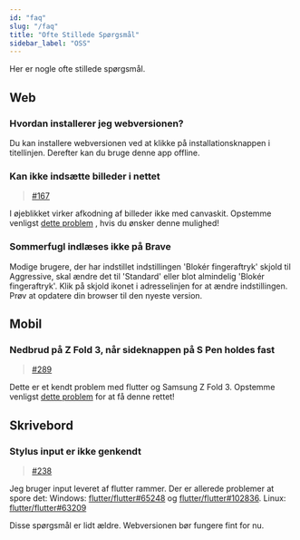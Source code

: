 ```yaml
---
id: "faq"
slug: "/faq"
title: "Ofte Stillede Spørgsmål"
sidebar_label: "OSS"
---
```


Her er nogle ofte stillede spørgsmål.

## Web

### Hvordan installerer jeg webversionen?

Du kan installere webversionen ved at klikke på installationsknappen i titellinjen. Derefter kan du bruge denne app offline.

### Kan ikke indsætte billeder i nettet

> [#167](https://github.com/LinwoodCloud/Butterfly/issues/167)

I øjeblikket virker afkodning af billeder ikke med canvaskit. Opstemme venligst [dette problem](https://github.com/flutter/flutter/issues/102683) , hvis du ønsker denne mulighed!

### Sommerfugl indlæses ikke på Brave

Modige brugere, der har indstillet indstillingen 'Blokér fingeraftryk' skjold til Aggressive, skal ændre det til 'Standard' eller blot almindelig 'Blokér fingeraftryk'. Klik på skjold ikonet i adresselinjen for at ændre indstillingen. Prøv at opdatere din browser til den nyeste version.

## Mobil

### Nedbrud på Z Fold 3, når sideknappen på S Pen holdes fast

> [#289](https://github.com/LinwoodCloud/Butterfly/issues/289)

Dette er et kendt problem med flutter og Samsung Z Fold 3. Opstemme venligst [dette problem](https://github.com/flutter/flutter/issues/111068) for at få denne rettet!

## Skrivebord

### Stylus input er ikke genkendt

> [#238](https://github.com/LinwoodCloud/Butterfly/issues/238)

Jeg bruger input leveret af flutter rammer. Der er allerede problemer at spore det: Windows: [flutter/flutter#65248](https://github.com/flutter/flutter/issues/65248) og [flutter/flutter#102836](https://github.com/flutter/flutter/issues/102836). Linux: [flutter/flutter#63209](https://github.com/flutter/flutter/issues/63209)

Disse spørgsmål er lidt ældre. Webversionen bør fungere fint for nu.
